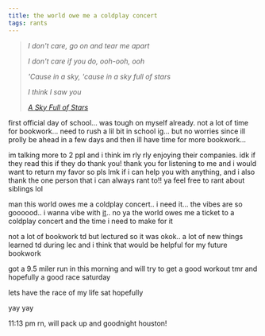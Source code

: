 ```yaml
---
title: the world owe me a coldplay concert
tags: rants
---
```


> *I don't care, go on and tear me apart*
> 
> *I don't care if you do, ooh-ooh, ooh*
>
> *'Cause in a sky, 'cause in a sky full of stars*
>
> *I think I saw you*
>
> *<cite>[A Sky Full of Stars](https://www.youtube.com/watch?v=Fpn1imb9qZg)</cite>*


first official day of school... was tough on myself already. not a lot of time for bookwork... need to rush a lil bit in school ig... but no worries since ill prolly be ahead in a few days and then ill have time for more bookwork...

im talking more to 2 ppl and i think im rly rly enjoying their companies. idk if they read this if they do thank you! thank you for listening to me and i would want to return my favor so pls lmk if i can help you with anything, and i also thank the one person that i can always rant to!! ya feel free to rant about siblings lol

man this world owes me a coldplay concert.. i need it... the vibes are so goooood.. i wanna vibe with [it](https://www.youtube.com/watch?v=-ZvsGmYKhcU).. no ya the world owes me a ticket to a coldplay concert and the time i need to make for it

not a lot of bookwork td but lectured so it was okok.. a lot of new things learned td during lec and i think that would be helpful for my future bookwork

got a 9.5 miler run in this morning and will try to get a good workout tmr and hopefully a good race saturday

lets have the race of my life sat hopefully

yay yay

11:13 pm rn, will pack up and goodnight houston!
